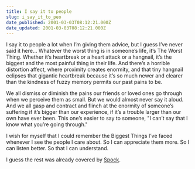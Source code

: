```yaml
---
title: I say it to people
slug: i_say_it_to_peo
date_published: 2001-03-03T08:12:21.000Z
date_updated: 2001-03-03T08:12:21.000Z
---
```


I say it to people a lot when I’m giving them advice, but I guess I’ve never said it here… Whatever the worst thing is in someone’s life, it’s The Worst Thing. Whether it’s heartbreak or a heart attack or a hangnail, it’s the biggest and the most painful thing in their life. And there’s a horrible distortion affect, where proximity creates enormity, and that tiny hangnail eclipses that gigantic heartbreak because it’s so much newer and clearer than the kindness of fuzzy memory permits our past pains to be.

We all dismiss or diminish the pains our friends or loved ones go through when we perceive them as small. But we would almost never say it aloud. And we all gasp and contract and flinch at the enormity of someone’s suffering if it’s bigger than our experience, if it’s a trouble larger than our own have ever been. This one’s easier to say to someone, "I can’t say that I know what you’re going through."

I wish for myself that I could remember the Biggest Things I’ve faced whenever I see the people I care about. So I can appreciate them more. So I can listen better. So that I can understand.

I guess the rest was already covered by [Spock](/index.php?blogarch/2001_01_01_archive.php#2055340).
